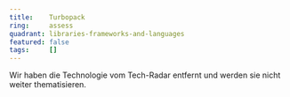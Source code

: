 ```yaml
---
title:    Turbopack  
ring:     assess  
quadrant: libraries-frameworks-and-languages
featured: false
tags:     []
---
```


Wir haben die Technologie vom Tech-Radar entfernt und werden sie nicht weiter thematisieren.
